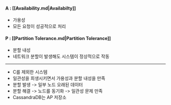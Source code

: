 #### A : [[Availability.md|Availabilty]]
- 가용성
- 모든 요청이 성공적으로 처리
#### P : [[Partition Tolerance.md|Partition Tolerance]]
- 분할 내성
- 네트워크 분할이 발생해도 시스템이 정상적으로 작동
--- 
- C를 제외한 시스템
- 일관성을 희생시키면서 가용성과 분할 내성을 만족
- 분할 발생 -> 일부 노드 오래된 데이터
- 분할 해결 -> 노드를 동기화 -> 일관성 문제 만족
- CassandraDB는 AP 저장소
